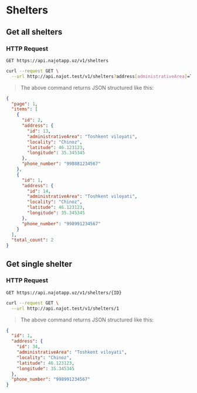 # Shelters

## Get all shelters

### HTTP Request

`GET https://api.najotapp.uz/v1/shelters`

```bash
curl --request GET \
  --url http://api.najot.test/v1/shelters?address[administrativeArea]=Toshkent viloyati
```

> The above command returns JSON structured like this:

```json
{
  "page": 1,
  "items": [
    {
      "id": 2,
      "address": {
        "id": 13,
        "administrativeArea": "Toshkent viloyati",
        "locality": "Chinoz",
        "latitude": 46.123123,
        "longitude": 35.345345
      },
      "phone_number": "998881234567"
    },
    {
      "id": 1,
      "address": {
        "id": 14,
        "administrativeArea": "Toshkent viloyati",
        "locality": "Chinoz",
        "latitude": 46.123123,
        "longitude": 35.345345
      },
      "phone_number": "998991234567"
    }
  ],
  "total_count": 2
}
```

## Get single shelter

### HTTP Request

`GET https://api.najotapp.uz/v1/shelters/{ID}`

```bash
curl --request GET \
  --url http://api.najot.test/v1/shelters/1
```

> The above command returns JSON structured like this:

```json
{
  "id": 1,
  "address": {
    "id": 34,
    "administrativeArea": "Toshkent viloyati",
    "locality": "Chinoz",
    "latitude": 46.123123,
    "longitude": 35.345345
  },
  "phone_number": "998991234567"
}
```
